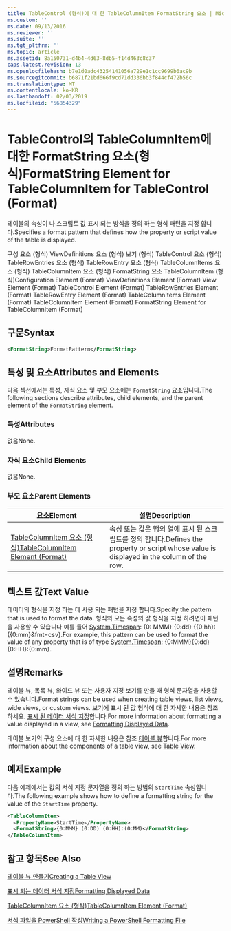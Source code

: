 ```yaml
---
title: TableControl (형식)에 대 한 TableColumnItem FormatString 요소 | Microsoft Docs
ms.custom: ''
ms.date: 09/13/2016
ms.reviewer: ''
ms.suite: ''
ms.tgt_pltfrm: ''
ms.topic: article
ms.assetid: 8a150731-d4b4-4d63-8db5-f14d463c8c37
caps.latest.revision: 13
ms.openlocfilehash: b7e1d0adc43254141056a729e1c1cc9699b6ac9b
ms.sourcegitcommit: b6871f21bd666f9cd71dd336bb3f844cf472b56c
ms.translationtype: MT
ms.contentlocale: ko-KR
ms.lasthandoff: 02/03/2019
ms.locfileid: "56854329"
---
```

# <a name="formatstring-element-for-tablecolumnitem-for-tablecontrol-format"></a><span data-ttu-id="e926b-102">TableControl의 TableColumnItem에 대한 FormatString 요소(형식)</span><span class="sxs-lookup"><span data-stu-id="e926b-102">FormatString Element for TableColumnItem for TableControl (Format)</span></span>

<span data-ttu-id="e926b-103">테이블의 속성이 나 스크립트 값 표시 되는 방식을 정의 하는 형식 패턴을 지정 합니다.</span><span class="sxs-lookup"><span data-stu-id="e926b-103">Specifies a format pattern that defines how the property or script value of the table is displayed.</span></span>

<span data-ttu-id="e926b-104">구성 요소 (형식) ViewDefinitions 요소 (형식) 보기 (형식) TableControl 요소 (형식) TableRowEntries 요소 (형식) TableRowEntry 요소 (형식) TableColumnItems 요소 (형식) TableColumnItem 요소 (형식) FormatString 요소 TableColumnItem (형식)</span><span class="sxs-lookup"><span data-stu-id="e926b-104">Configuration Element (Format) ViewDefinitions Element (Format) View Element (Format) TableControl Element (Format) TableRowEntries Element (Format) TableRowEntry Element (Format) TableColumnItems Element (Format) TableColumnItem Element (Format) FormatString Element for TableColumnItem (Format)</span></span>

## <a name="syntax"></a><span data-ttu-id="e926b-105">구문</span><span class="sxs-lookup"><span data-stu-id="e926b-105">Syntax</span></span>

```xml
<FormatString>FormatPattern</FormatString>
```

## <a name="attributes-and-elements"></a><span data-ttu-id="e926b-106">특성 및 요소</span><span class="sxs-lookup"><span data-stu-id="e926b-106">Attributes and Elements</span></span>

<span data-ttu-id="e926b-107">다음 섹션에서는 특성, 자식 요소 및 부모 요소에는 `FormatString` 요소입니다.</span><span class="sxs-lookup"><span data-stu-id="e926b-107">The following sections describe attributes, child elements, and the parent element of the `FormatString` element.</span></span>

### <a name="attributes"></a><span data-ttu-id="e926b-108">특성</span><span class="sxs-lookup"><span data-stu-id="e926b-108">Attributes</span></span>

<span data-ttu-id="e926b-109">없음</span><span class="sxs-lookup"><span data-stu-id="e926b-109">None.</span></span>

### <a name="child-elements"></a><span data-ttu-id="e926b-110">자식 요소</span><span class="sxs-lookup"><span data-stu-id="e926b-110">Child Elements</span></span>

<span data-ttu-id="e926b-111">없음</span><span class="sxs-lookup"><span data-stu-id="e926b-111">None.</span></span>

### <a name="parent-elements"></a><span data-ttu-id="e926b-112">부모 요소</span><span class="sxs-lookup"><span data-stu-id="e926b-112">Parent Elements</span></span>

|<span data-ttu-id="e926b-113">요소</span><span class="sxs-lookup"><span data-stu-id="e926b-113">Element</span></span>|<span data-ttu-id="e926b-114">설명</span><span class="sxs-lookup"><span data-stu-id="e926b-114">Description</span></span>|
|-------------|-----------------|
|[<span data-ttu-id="e926b-115">TableColumnItem 요소 (형식)</span><span class="sxs-lookup"><span data-stu-id="e926b-115">TableColumnItem Element (Format)</span></span>](./tablecolumnitem-element-for-tablecolumnitems-for-tablecontrol-format.md)|<span data-ttu-id="e926b-116">속성 또는 값은 행의 열에 표시 된 스크립트를 정의 합니다.</span><span class="sxs-lookup"><span data-stu-id="e926b-116">Defines the property or script whose value is displayed in the column of the row.</span></span>|

## <a name="text-value"></a><span data-ttu-id="e926b-117">텍스트 값</span><span class="sxs-lookup"><span data-stu-id="e926b-117">Text Value</span></span>

<span data-ttu-id="e926b-118">데이터의 형식을 지정 하는 데 사용 되는 패턴을 지정 합니다.</span><span class="sxs-lookup"><span data-stu-id="e926b-118">Specify the pattern that is used to format the data.</span></span> <span data-ttu-id="e926b-119">형식의 모든 속성의 값 형식을 지정 하려면이 패턴을 사용할 수 있습니다 예를 들어 [System.Timespan](/dotnet/api/System.TimeSpan): {0: MMM} {0:dd} {{0:hh}: {{0:mm}&fmt=csv}.</span><span class="sxs-lookup"><span data-stu-id="e926b-119">For example, this pattern can be used to format the value of any property that is of type [System.Timespan](/dotnet/api/System.TimeSpan): {0:MMM}{0:dd}{0:HH}:{0:mm}.</span></span>

## <a name="remarks"></a><span data-ttu-id="e926b-120">설명</span><span class="sxs-lookup"><span data-stu-id="e926b-120">Remarks</span></span>

<span data-ttu-id="e926b-121">테이블 뷰, 목록 뷰, 와이드 뷰 또는 사용자 지정 보기를 만들 때 형식 문자열을 사용할 수 있습니다.</span><span class="sxs-lookup"><span data-stu-id="e926b-121">Format strings can be used when creating table views, list views, wide views, or custom views.</span></span> <span data-ttu-id="e926b-122">보기에 표시 된 값 형식에 대 한 자세한 내용은 참조 하세요. [표시 된 데이터 서식 지정](./formatting-displayed-data.md)합니다.</span><span class="sxs-lookup"><span data-stu-id="e926b-122">For more information about formatting a value displayed in a view, see [Formatting Displayed Data](./formatting-displayed-data.md).</span></span>

<span data-ttu-id="e926b-123">테이블 보기의 구성 요소에 대 한 자세한 내용은 참조 [테이블 뷰](./creating-a-table-view.md)합니다.</span><span class="sxs-lookup"><span data-stu-id="e926b-123">For more information about the components of a table view, see [Table View](./creating-a-table-view.md).</span></span>

## <a name="example"></a><span data-ttu-id="e926b-124">예제</span><span class="sxs-lookup"><span data-stu-id="e926b-124">Example</span></span>

<span data-ttu-id="e926b-125">다음 예제에서는 값의 서식 지정 문자열을 정의 하는 방법의 `StartTime` 속성입니다.</span><span class="sxs-lookup"><span data-stu-id="e926b-125">The following example shows how to define a formatting string for the value of the `StartTime` property.</span></span>

```xml
<TableColumnItem>
  <PropertyName>StartTime</PropertyName>
  <FormatString>{0:MMM} (0:DD) (0:HH):(0:MM)</FormatString>
</TableColumnItem>
```

## <a name="see-also"></a><span data-ttu-id="e926b-126">참고 항목</span><span class="sxs-lookup"><span data-stu-id="e926b-126">See Also</span></span>

[<span data-ttu-id="e926b-127">테이블 뷰 만들기</span><span class="sxs-lookup"><span data-stu-id="e926b-127">Creating a Table View</span></span>](./creating-a-table-view.md)

[<span data-ttu-id="e926b-128">표시 되는 데이터 서식 지정</span><span class="sxs-lookup"><span data-stu-id="e926b-128">Formatting Displayed Data</span></span>](./formatting-displayed-data.md)

[<span data-ttu-id="e926b-129">TableColumnItem 요소 (형식)</span><span class="sxs-lookup"><span data-stu-id="e926b-129">TableColumnItem Element (Format)</span></span>](./tablecolumnitem-element-for-tablecolumnitems-for-tablecontrol-format.md)

[<span data-ttu-id="e926b-130">서식 파일을 PowerShell 작성</span><span class="sxs-lookup"><span data-stu-id="e926b-130">Writing a PowerShell Formatting File</span></span>](./writing-a-powershell-formatting-file.md)
